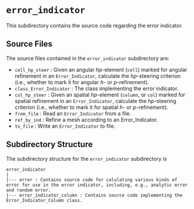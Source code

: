 `error_indicator`
================================================================================

This subdirectory contains the source code regarding the error indicator.

Source Files
--------------------------------------------------------------------------------

The source files contained in the `error_indicator` subdirectory are:

- `cell_hp_steer` : Given an angular *hp*-element (`cell`) marked for angular refinement in an `Error_Indicator`, calculate the *hp*-steering criterion (i.e., whether to mark it for angular *h*- or *p*-refinement).
- `class_Error_Indicator` : The class implementing the error indicator.
- `col_hp_steer` : Given an spatial *hp*-element (`column`, or `col`) marked for spatial refinement in an `Error_Indicator`, calculate the *hp*-steering criterion (i.e., whether to mark it for spatial *h*- or *p*-refinement).
- `from_file` : Read an `Error_Indicator` from a file.
- `ref_by_ind` : Refine a mesh according to an Error_Indicator.
- `to_file` : Write an `Error_Indicator` to file.

Subdirectory Structure
--------------------------------------------------------------------------------

The subdirectory structure for the `error_indicator` subdirectory is

```
error_indicator
|
|--- error : Contains source code for calulating various kinds of error for use in the error indicator, including, e.g., analytic error and random error.
|--- error_indicator_column : Contains source code implementing the Error_Indicator_Column class.
```